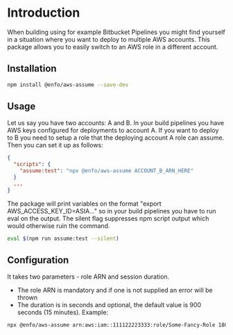 # Introduction

When building using for example Bitbucket Pipelines you might find yourself in a situation where you want to deploy to multiple AWS accounts. This package allows you to easily switch to an AWS role in a different account. 

## Installation

```bash
npm install @enfo/aws-assume --save-dev
```

## Usage

Let us say you have two accounts: A and B. In your build pipelines you have AWS keys configured for deployments to account A. If you want to deploy to B you need to setup a role that the deploying account A role can assume. Then you can set it up as follows:

```json
{
  "scripts": {
    "assume:test": "npx @enfo/aws-assume ACCOUNT_B_ARN_HERE"
  }
  ...
}
```

The package will print variables on the format "export AWS_ACCESS_KEY_ID=ASIA..." so in your build pipelines you have to run eval on the output. The silent flag suppresses npm script output which would otherwise ruin the command.

```bash
eval $(npm run assume:test --silent)
```

## Configuration

It takes two parameters - role ARN and session duration.

* The role ARN is mandatory and if one is not supplied an error will be thrown
* The duration is in seconds and optional, the default value is 900 seconds (15 minutes). Example:

```bash
npx @enfo/aws-assume arn:aws:iam::111122223333:role/Some-Fancy-Role 1800
```
